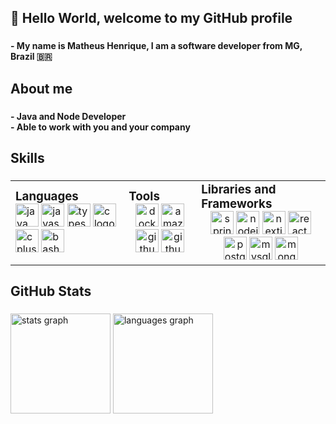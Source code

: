 <h2 align="left">👋 Hello World, welcome to my GitHub profile</h2>

### 

<b align="left">- My name is Matheus Henrique, I am a software developer from MG, Brazil 🇧🇷</b>

### 

<h2 align="left">About me</h2>

### 

<b align="left">- Java and Node Developer<br>- Able to work with you and your company</b>

### 

<h2 align="left">Skills</h2>

### 

<table style="width: 100%; table-layout: auto;">
  <tr>
    <td>
      <h3 style="margin: 0; text-align: left;">Languages</h3>
      <div align="left">
        <img src="https://skillicons.dev/icons?i=java" height="37" alt="java logo" />
        <img src="https://skillicons.dev/icons?i=js" height="37" alt="javascript logo" />
        <img src="https://skillicons.dev/icons?i=ts" height="37" alt="typescript logo" />
        <img src="https://skillicons.dev/icons?i=c" height="37" alt="c logo" />
        <img src="https://skillicons.dev/icons?i=cpp" height="37" alt="cplusplus logo" />
        <img src="https://skillicons.dev/icons?i=bash" height="37" alt="bash logo" />
      </div>
    </td>
    <td>
      <h3 style="margin: 0; text-align: left;">Tools</h3>
      <div align="center">
        <img src="https://skillicons.dev/icons?i=docker" height="37" alt="docker logo" />
        <img src="https://skillicons.dev/icons?i=aws" height="37" alt="amazonwebservices logo" />
        <img src="https://skillicons.dev/icons?i=git" height="37" alt="github logo" />
        <img src="https://skillicons.dev/icons?i=github" height="37" alt="github logo" />
      </div>
    </td>
    <td>
      <h3 style="margin: 0; text-align: left;">Libraries and Frameworks</h3>
      <div align="center">
        <img src="https://skillicons.dev/icons?i=spring" height="37" alt="spring logo" />
        <img src="https://skillicons.dev/icons?i=nodejs" height="37" alt="nodejs logo" />
        <img src="https://skillicons.dev/icons?i=nextjs" height="37" alt="nextjs logo" />
        <img src="https://skillicons.dev/icons?i=react" height="37" alt="react logo" />
        <img src="https://skillicons.dev/icons?i=postgres" height="37" alt="postgresql logo" />
        <img src="https://skillicons.dev/icons?i=mysql" height="37" alt="mysql logo" />
        <img src="https://skillicons.dev/icons?i=mongodb" height="37" alt="mongodb logo" />
      </div>
    </td>
  </tr>
</table>

### 

<h2 align="left">GitHub Stats</h2>

### 

<div align="left">
  <img src="https://github-readme-stats.vercel.app/api?username=matheus-hdas&hide_title=true&hide_rank=false&show_icons=true&include_all_commits=false&count_private=true&disable_animations=false&theme=gruvbox_light&locale=en&hide_border=true&order=1" height="160" alt="stats graph"  />
  <img src="https://github-readme-stats.vercel.app/api/top-langs?username=matheus-hdas&locale=en&hide_title=true&layout=compact&card_width=360&langs_count=10&theme=gruvbox_light&hide_border=true&order=2" height="160" alt="languages graph"  />
  <!-- <img src="https://github-readme-activity-graph.vercel.app/graph?username=matheus-hdas&radius=16&theme=gruvbox&area=true&order=5&hide_title=true" height="292" alt="activity-graph graph"  /> -->
</div>

### 
